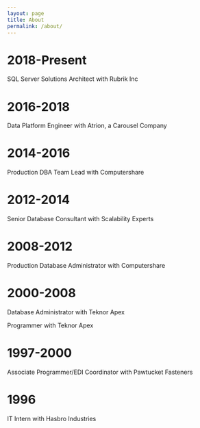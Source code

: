 ```yaml
---
layout: page
title: About
permalink: /about/
---
```

# 2018-Present
SQL Server Solutions Architect with Rubrik Inc

# 2016-2018
Data Platform Engineer with Atrion, a Carousel Company

# 2014-2016
Production DBA Team Lead with Computershare

# 2012-2014
Senior Database Consultant with Scalability Experts

# 2008-2012
Production Database Administrator with Computershare

# 2000-2008
Database Administrator with Teknor Apex

Programmer with Teknor Apex

# 1997-2000
Associate Programmer/EDI Coordinator with Pawtucket Fasteners

# 1996
IT Intern with Hasbro Industries

<!-- This is the base Jekyll theme. You can find out more info about customizing your Jekyll theme, as well as basic Jekyll usage documentation at [jekyllrb.com](https://jekyllrb.com/)

You can find the source code for Minima at GitHub:
[jekyll][jekyll-organization] /
[minima](https://github.com/jekyll/minima)

You can find the source code for Jekyll at GitHub:
[jekyll][jekyll-organization] /
[jekyll](https://github.com/jekyll/jekyll)


[jekyll-organization]: https://github.com/jekyll -->